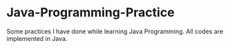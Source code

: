 # Java-Programming-Practice
Some practices I have done while learning Java Programming. All codes are implemented in Java.

